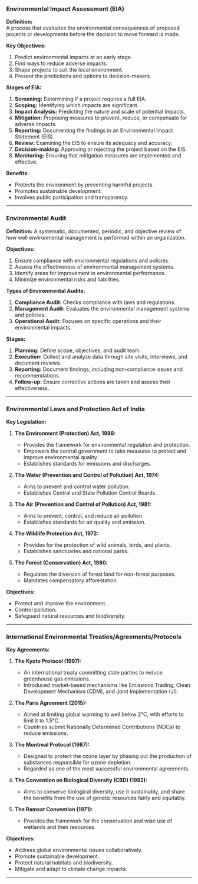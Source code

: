 ### Environmental Impact Assessment (EIA)

**Definition:**  
A process that evaluates the environmental consequences of proposed projects or developments before the decision to move forward is made.

**Key Objectives:**
1. Predict environmental impacts at an early stage.
2. Find ways to reduce adverse impacts.
3. Shape projects to suit the local environment.
4. Present the predictions and options to decision-makers.

**Stages of EIA:**
1. **Screening:** Determining if a project requires a full EIA.
2. **Scoping:** Identifying which impacts are significant.
3. **Impact Analysis:** Predicting the nature and scale of potential impacts.
4. **Mitigation:** Proposing measures to prevent, reduce, or compensate for adverse impacts.
5. **Reporting:** Documenting the findings in an Environmental Impact Statement (EIS).
6. **Review:** Examining the EIS to ensure its adequacy and accuracy.
7. **Decision-making:** Approving or rejecting the project based on the EIS.
8. **Monitoring:** Ensuring that mitigation measures are implemented and effective.

**Benefits:**
- Protects the environment by preventing harmful projects.
- Promotes sustainable development.
- Involves public participation and transparency.

---

### Environmental Audit

**Definition:**
A systematic, documented, periodic, and objective review of how well environmental management is performed within an organization.

**Objectives:**
1. Ensure compliance with environmental regulations and policies.
2. Assess the effectiveness of environmental management systems.
3. Identify areas for improvement in environmental performance.
4. Minimize environmental risks and liabilities.

**Types of Environmental Audits:**
1. **Compliance Audit:** Checks compliance with laws and regulations.
2. **Management Audit:** Evaluates the environmental management systems and policies.
3. **Operational Audit:** Focuses on specific operations and their environmental impacts.

**Stages:**
1. **Planning:** Define scope, objectives, and audit team.
2. **Execution:** Collect and analyze data through site visits, interviews, and document reviews.
3. **Reporting:** Document findings, including non-compliance issues and recommendations.
4. **Follow-up:** Ensure corrective actions are taken and assess their effectiveness.

---

### Environmental Laws and Protection Act of India

**Key Legislation:**
1. **The Environment (Protection) Act, 1986:**
   - Provides the framework for environmental regulation and protection.
   - Empowers the central government to take measures to protect and improve environmental quality.
   - Establishes standards for emissions and discharges.

2. **The Water (Prevention and Control of Pollution) Act, 1974:**
   - Aims to prevent and control water pollution.
   - Establishes Central and State Pollution Control Boards.

3. **The Air (Prevention and Control of Pollution) Act, 1981:**
   - Aims to prevent, control, and reduce air pollution.
   - Establishes standards for air quality and emission.

4. **The Wildlife Protection Act, 1972:**
   - Provides for the protection of wild animals, birds, and plants.
   - Establishes sanctuaries and national parks.

5. **The Forest (Conservation) Act, 1980:**
   - Regulates the diversion of forest land for non-forest purposes.
   - Mandates compensatory afforestation.

**Objectives:**
- Protect and improve the environment.
- Control pollution.
- Safeguard natural resources and biodiversity.

---

### International Environmental Treaties/Agreements/Protocols

**Key Agreements:**
1. **The Kyoto Protocol (1997):**
   - An international treaty committing state parties to reduce greenhouse gas emissions.
   - Introduced market-based mechanisms like Emissions Trading, Clean Development Mechanism (CDM), and Joint Implementation (JI).

2. **The Paris Agreement (2015):**
   - Aimed at limiting global warming to well below 2°C, with efforts to limit it to 1.5°C.
   - Countries submit Nationally Determined Contributions (NDCs) to reduce emissions.

3. **The Montreal Protocol (1987):**
   - Designed to protect the ozone layer by phasing out the production of substances responsible for ozone depletion.
   - Regarded as one of the most successful environmental agreements.

4. **The Convention on Biological Diversity (CBD) (1992):**
   - Aims to conserve biological diversity, use it sustainably, and share the benefits from the use of genetic resources fairly and equitably.

5. **The Ramsar Convention (1971):**
   - Provides the framework for the conservation and wise use of wetlands and their resources.

**Objectives:**
- Address global environmental issues collaboratively.
- Promote sustainable development.
- Protect natural habitats and biodiversity.
- Mitigate and adapt to climate change impacts.

---